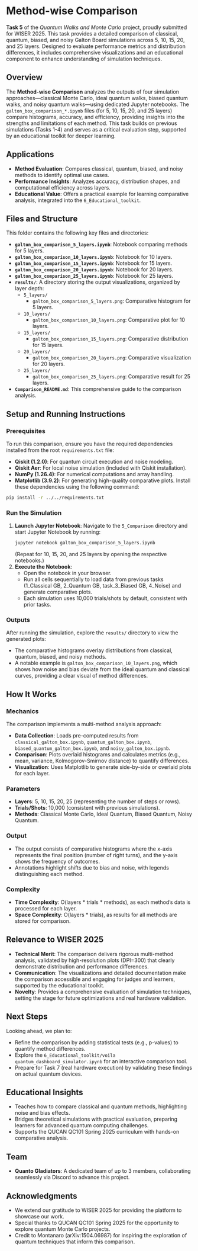 
#  Method-wise Comparison

**Task 5** of the *Quantum Walks and Monte Carlo* project, proudly submitted for WISER 2025. This task provides a detailed comparison of classical, quantum, biased, and noisy Galton Board simulations across 5, 10, 15, 20, and 25 layers. Designed to evaluate performance metrics and distribution differences, it includes comprehensive visualizations and an educational component to enhance understanding of simulation techniques.

##  Overview

The **Method-wise Comparison** analyzes the outputs of four simulation approaches—classical Monte Carlo, ideal quantum walks, biased quantum walks, and noisy quantum walks—using dedicated Jupyter notebooks. The `galton_box_comparison_*.ipynb` files (for 5, 10, 15, 20, and 25 layers) compare histograms, accuracy, and efficiency, providing insights into the strengths and limitations of each method. This task builds on previous simulations (Tasks 1-4) and serves as a critical evaluation step, supported by an educational toolkit for deeper learning.

##  Applications

- **Method Evaluation**: Compares classical, quantum, biased, and noisy methods to identify optimal use cases.
- **Performance Insights**: Analyzes accuracy, distribution shapes, and computational efficiency across layers.
- **Educational Value**: Offers a practical example for learning comparative analysis, integrated into the `6_Educational_toolkit`.

##  Files and Structure

This folder contains the following key files and directories:

- **`galton_box_comparison_5_layers.ipynb`**: Notebook comparing methods for 5 layers.
- **`galton_box_comparison_10_layers.ipynb`**: Notebook for 10 layers.
- **`galton_box_comparison_15_layers.ipynb`**: Notebook for 15 layers.
- **`galton_box_comparison_20_layers.ipynb`**: Notebook for 20 layers.
- **`galton_box_comparison_25_layers.ipynb`**: Notebook for 25 layers.
- **`results/`**: A directory storing the output visualizations, organized by layer depth:
  - `5_layers/`
    - `galton_box_comparison_5_layers.png`: Comparative histogram for 5 layers.
  - `10_layers/`
    - `galton_box_comparison_10_layers.png`: Comparative plot for 10 layers.
  - `15_layers/`
    - `galton_box_comparison_15_layers.png`: Comparative distribution for 15 layers.
  - `20_layers/`
    - `galton_box_comparison_20_layers.png`: Comparative visualization for 20 layers.
  - `25_layers/`
    - `galton_box_comparison_25_layers.png`: Comparative result for 25 layers.
- **`Comparison_README.md`**: This comprehensive guide to the comparison analysis.

##  Setup and Running Instructions

### Prerequisites
To run this comparison, ensure you have the required dependencies installed from the root `requirements.txt` file:
- **Qiskit (1.2.0)**: For quantum circuit execution and noise modeling.
- **Qiskit Aer**: For local noise simulation (included with Qiskit installation).
- **NumPy (1.26.4)**: For numerical computations and array handling.
- **Matplotlib (3.9.2)**: For generating high-quality comparative plots.
Install these dependencies using the following command:
```bash
pip install -r ../../requirements.txt
```

### Run the Simulation
1. **Launch Jupyter Notebook**:
   Navigate to the `5_Comparison` directory and start Jupyter Notebook by running:
   ```bash
   jupyter notebook galton_box_comparison_5_layers.ipynb
   ```
   (Repeat for 10, 15, 20, and 25 layers by opening the respective notebooks.)
2. **Execute the Notebook**:
   - Open the notebook in your browser.
   - Run all cells sequentially to load data from previous tasks (1_Classical GB, 2_Quantum GB, task_3_Biased GB, 4_Noise) and generate comparative plots.
   - Each simulation uses 10,000 trials/shots by default, consistent with prior tasks.

### Outputs
After running the simulation, explore the `results/` directory to view the generated plots:
- The comparative histograms overlay distributions from classical, quantum, biased, and noisy methods.
- A notable example is `galton_box_comparison_10_layers.png`, which shows how noise and bias deviate from the ideal quantum and classical curves, providing a clear visual of method differences.

##  How It Works

### Mechanics
The comparison implements a multi-method analysis approach:
- **Data Collection**: Loads pre-computed results from `classical_galton_box.ipynb`, `quantum_galton_box.ipynb`, `biased_quantum_galton_box.ipynb`, and `noisy_galton_box.ipynb`.
- **Comparison**: Plots overlaid histograms and calculates metrics (e.g., mean, variance, Kolmogorov-Smirnov distance) to quantify differences.
- **Visualization**: Uses Matplotlib to generate side-by-side or overlaid plots for each layer.

### Parameters
- **Layers**: 5, 10, 15, 20, 25 (representing the number of steps or rows).
- **Trials/Shots**: 10,000 (consistent with previous simulations).
- **Methods**: Classical Monte Carlo, Ideal Quantum, Biased Quantum, Noisy Quantum.

### Output
- The output consists of comparative histograms where the x-axis represents the final position (number of right turns), and the y-axis shows the frequency of outcomes.
- Annotations highlight shifts due to bias and noise, with legends distinguishing each method.

### Complexity
- **Time Complexity**: O(layers * trials * methods), as each method’s data is processed for each layer.
- **Space Complexity**: O(layers * trials), as results for all methods are stored for comparison.

##  Relevance to WISER 2025

- **Technical Merit**: The comparison delivers rigorous multi-method analysis, validated by high-resolution plots (DPI=300) that clearly demonstrate distribution and performance differences.
- **Communication**: The visualizations and detailed documentation make the comparison accessible and engaging for judges and learners, supported by the educational toolkit.
- **Novelty**: Provides a comprehensive evaluation of simulation techniques, setting the stage for future optimizations and real hardware validation.

##  Next Steps

Looking ahead, we plan to:
- Refine the comparison by adding statistical tests (e.g., p-values) to quantify method differences.
- Explore the `6_Educational_toolkit/voila quantum_dashboard_simulator.ipynb` for an interactive comparison tool.
- Prepare for Task 7 (real hardware execution) by validating these findings on actual quantum devices.

##  Educational Insights
-  Teaches how to compare classical and quantum methods, highlighting noise and bias effects.
-  Bridges theoretical simulations with practical evaluation, preparing learners for advanced quantum computing challenges.
-  Supports the QUCAN QC101 Spring 2025 curriculum with hands-on comparative analysis.

##  Team

- **Quanto Gladiators**: A dedicated team of up to 3 members, collaborating seamlessly via Discord to advance this project.

##  Acknowledgments

- We extend our gratitude to WISER 2025 for providing the platform to showcase our work.
- Special thanks to QUCAN QC101 Spring 2025 for the opportunity to explore quantum Monte Carlo projects.
- Credit to Montanaro (arXiv:1504.06987) for inspiring the exploration of quantum techniques that inform this comparison.
